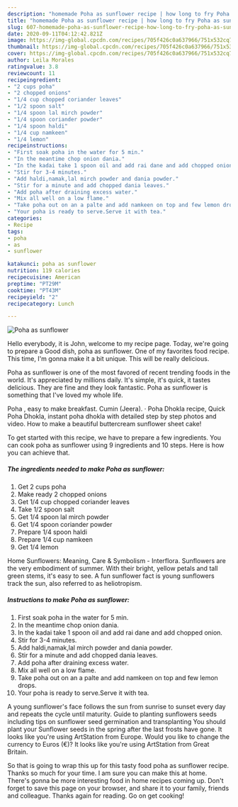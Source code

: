 ```yaml
---
description: "homemade Poha as sunflower recipe | how long to fry Poha as sunflower"
title: "homemade Poha as sunflower recipe | how long to fry Poha as sunflower"
slug: 607-homemade-poha-as-sunflower-recipe-how-long-to-fry-poha-as-sunflower
date: 2020-09-11T04:12:42.821Z
image: https://img-global.cpcdn.com/recipes/705f426c0a637966/751x532cq70/poha-as-sunflower-recipe-main-photo.jpg
thumbnail: https://img-global.cpcdn.com/recipes/705f426c0a637966/751x532cq70/poha-as-sunflower-recipe-main-photo.jpg
cover: https://img-global.cpcdn.com/recipes/705f426c0a637966/751x532cq70/poha-as-sunflower-recipe-main-photo.jpg
author: Leila Morales
ratingvalue: 3.8
reviewcount: 11
recipeingredient:
- "2 cups poha"
- "2 chopped onions"
- "1/4 cup chopped coriander leaves"
- "1/2 spoon salt"
- "1/4 spoon lal mirch powder"
- "1/4 spoon coriander powder"
- "1/4 spoon haldi"
- "1/4 cup namkeen"
- "1/4 lemon"
recipeinstructions:
- "First soak poha in the water for 5 min."
- "In the meantime chop onion dania."
- "In the kadai take 1 spoon oil and add rai dane and add chopped onion."
- "Stir for 3-4 minutes."
- "Add haldi,namak,lal mirch powder and dania powder."
- "Stir for a minute and add chopped dania leaves."
- "Add poha after draining excess water."
- "Mix all well on a low flame."
- "Take poha out on an a palte and add namkeen on top and few lemon drops."
- "Your poha is ready to serve.Serve it with tea."
categories:
- Recipe
tags:
- poha
- as
- sunflower

katakunci: poha as sunflower 
nutrition: 119 calories
recipecuisine: American
preptime: "PT29M"
cooktime: "PT43M"
recipeyield: "2"
recipecategory: Lunch

---
```



![Poha as sunflower](https://img-global.cpcdn.com/recipes/705f426c0a637966/751x532cq70/poha-as-sunflower-recipe-main-photo.jpg)

Hello everybody, it is John, welcome to my recipe page. Today, we're going to prepare a Good dish, poha as sunflower. One of my favorites food recipe. This time, I'm gonna make it a bit unique. This will be really delicious.

Poha as sunflower is one of the most favored of recent trending foods in the world. It's appreciated by millions daily. It's simple, it's quick, it tastes delicious. They are fine and they look fantastic. Poha as sunflower is something that I've loved my whole life.

Poha , easy to make breakfast. Cumin (Jeera). · Poha Dhokla recipe, Quick Poha Dhokla, instant poha dhokla with detailed step by step photos and video. How to make a beautiful buttercream sunflower sheet cake!


To get started with this recipe, we have to prepare a few ingredients. You can cook poha as sunflower using 9 ingredients and 10 steps. Here is how you can achieve that.

<!--inarticleads1-->

##### The ingredients needed to make Poha as sunflower:

1. Get 2 cups poha
1. Make ready 2 chopped onions
1. Get 1/4 cup chopped coriander leaves
1. Take 1/2 spoon salt
1. Get 1/4 spoon lal mirch powder
1. Get 1/4 spoon coriander powder
1. Prepare 1/4 spoon haldi
1. Prepare 1/4 cup namkeen
1. Get 1/4 lemon


Home Sunflowers: Meaning, Care &amp; Symbolism - Interflora. Sunflowers are the very embodiment of summer. With their bright, yellow petals and tall green stems, it&#39;s easy to see. A fun sunflower fact is young sunflowers track the sun, also referred to as heliotropism. 

<!--inarticleads2-->

##### Instructions to make Poha as sunflower:

1. First soak poha in the water for 5 min.
1. In the meantime chop onion dania.
1. In the kadai take 1 spoon oil and add rai dane and add chopped onion.
1. Stir for 3-4 minutes.
1. Add haldi,namak,lal mirch powder and dania powder.
1. Stir for a minute and add chopped dania leaves.
1. Add poha after draining excess water.
1. Mix all well on a low flame.
1. Take poha out on an a palte and add namkeen on top and few lemon drops.
1. Your poha is ready to serve.Serve it with tea.


A young sunflower&#39;s face follows the sun from sunrise to sunset every day and repeats the cycle until maturity. Guide to planting sunflowers seeds including tips on sunflower seed germination and transplanting You should plant your Sunflower seeds in the spring after the last frosts have gone. It looks like you&#39;re using ArtStation from Europe. Would you like to change the currency to Euros (€)? It looks like you&#39;re using ArtStation from Great Britain. 

So that is going to wrap this up for this tasty food poha as sunflower recipe. Thanks so much for your time. I am sure you can make this at home. There's gonna be more interesting food in home recipes coming up. Don't forget to save this page on your browser, and share it to your family, friends and colleague. Thanks again for reading. Go on get cooking!
